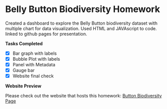 # Belly Button Biodiversity Homework

Created a dashboard to explore the Belly Button biodiversity dataset with multiple chart for data visualization.  Used HTML and JAVAscript to code.  
linked to github pages for presentation.

**Tasks Completed**
- [x] Bar graph with labels 
- [x] Bubble Plot with labels
- [x] Panel with Metadata
- [x] Gauge bar
- [x] Website final check

**Website Preview**

Please check out the website that hosts this homework: [Button Biodiversity Page](jzmtwong.github.io)